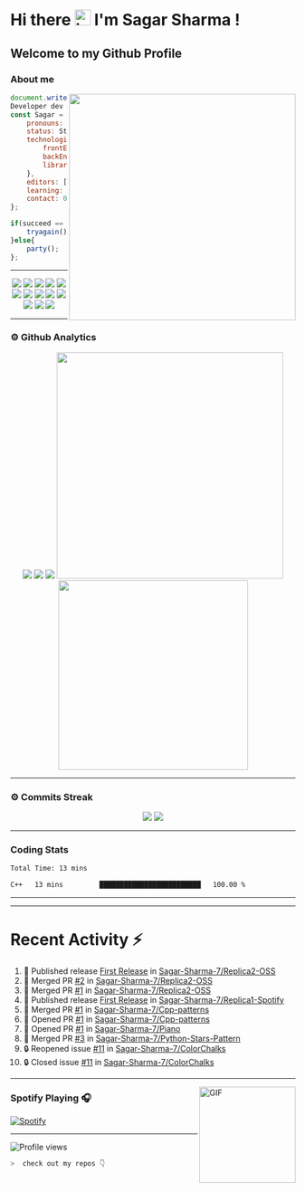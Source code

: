 # Hi there <img src="https://user-images.githubusercontent.com/1303154/88677602-1635ba80-d120-11ea-84d8-d263ba5fc3c0.gif" width="28px" alt="hi"> I'm Sagar Sharma !
## Welcome to my Github Profile 

### About me 

<img align='right' src="https://media.giphy.com/media/l0HlTy9x8FZo0XO1i/giphy.gif" width="400">

```js
document.write("Hello World");
Developer dev = new Developer(Sagar Sharma);
const Sagar = {
    pronouns: "he" | "his",
    status: Student,
    technologies: {
        frontEnd: [HTML, CSS, SASS, Javascript],
        backEnd: [Node.js, Express.js, Mongoose.js, MongoDB, Python],
        libraries: [Bootstrap, JQuery]
    },
    editors: [VS Code, Vim, PyCharm, Nano],
    learning: [Kali Linux, c++],
    contact: 0503sagar@gmail.com
};

if(succeed == false){
    tryagain();
}else{
    party();
};
```
---
<p align="center">
<img src="https://img.shields.io/badge/HTML5-E34F26?style=for-the-badge&logo=html5&logoColor=white" />
<img src="https://img.shields.io/badge/CSS3-1572B6?style=for-the-badge&logo=css3&logoColor=white" />
<img src="https://img.shields.io/badge/Javascript-323330?style=for-the-badge&logo=javascript&logoColor=F7DF1E" />
<img src="https://img.shields.io/badge/Node.js-43853D?style=for-the-badge&logo=node.js&logoColor=white" />
<img src="https://img.shields.io/badge/Express.js-404D59?style=for-the-badge" />
<img src="https://img.shields.io/badge/jQuery-0769AD?style=for-the-badge&logo=jquery&logoColor=white" />
<img src="https://img.shields.io/badge/Bootstrap-563D7C?style=for-the-badge&logo=bootstrap&logoColor=white">
<img src="https://img.shields.io/badge/MongoDB-4EA94B?style=for-the-badge&logo=mongodb&logoColor=white">
<img src="https://img.shields.io/badge/Python-FFD43B?style=for-the-badge&logo=python&logoColor=darkgreen">
<img src="https://img.shields.io/badge/Git-F05032?style=for-the-badge&logo=git&logoColor=white">
<img src="https://img.shields.io/badge/Sass-CC6699?style=for-the-badge&logo=sass&logoColor=white">
<img src="https://img.shields.io/badge/npm-CB3837?style=for-the-badge&logo=npm&logoColor=white">
<img src="https://img.shields.io/badge/Markdown-000000?style=for-the-badge&logo=markdown&logoColor=white">
</p>

---

### ⚙ Github Analytics

<p align="center">
<img src="https://github-profile-summary-cards.vercel.app/api/cards/repos-per-language?username=sagar-sharma-7&theme=nord_dark">
<img src="https://github-profile-summary-cards.vercel.app/api/cards/most-commit-language?username=sagar-sharma-7&theme=nord_dark" >
<img src="https://github-profile-trophy.vercel.app/?username=sagar-sharma-7&theme=darkhub">
<img src="https://github-readme-stats.vercel.app/api?username=sagar-sharma-7&theme=blue-green" width="400">
<img src="https://github-readme-stats.vercel.app/api/top-langs/?username=sagar-sharma-7&theme=chartreuse-dark&layout=compact" width="335">
</p>

---
### ⚙ Commits Streak 

<p align="center">
<img src="https://github-readme-streak-stats.herokuapp.com/?user=sagar-sharma-7&theme=radical">
<img src="https://activity-graph.herokuapp.com/graph?username=Sagar-Sharma-7&bg_color=000000&color=4fff67&line=4fff67&point=ffffff&area=true&hide_border=true">
</p>


___

### Coding Stats
<!--START_SECTION:waka-->

```txt
Total Time: 13 mins

C++   13 mins         █████████████████████████   100.00 %
```

<!--END_SECTION:waka-->
____
____

# Recent Activity :zap:
<!--START_SECTION:activity-->
1. 🚀 Published release [First Release](https://github.com/Sagar-Sharma-7/Replica2-OSS/releases/tag/v1.0.0) in [Sagar-Sharma-7/Replica2-OSS](https://github.com/Sagar-Sharma-7/Replica2-OSS)
2. 🎉 Merged PR [#2](https://github.com/Sagar-Sharma-7/Replica2-OSS/pull/2) in [Sagar-Sharma-7/Replica2-OSS](https://github.com/Sagar-Sharma-7/Replica2-OSS)
3. 🎉 Merged PR [#1](https://github.com/Sagar-Sharma-7/Replica2-OSS/pull/1) in [Sagar-Sharma-7/Replica2-OSS](https://github.com/Sagar-Sharma-7/Replica2-OSS)
4. 🚀 Published release [First Release](https://github.com/Sagar-Sharma-7/Replica1-Spotify/releases/tag/v1.0.0) in [Sagar-Sharma-7/Replica1-Spotify](https://github.com/Sagar-Sharma-7/Replica1-Spotify)
5. 🎉 Merged PR [#1](https://github.com/Sagar-Sharma-7/Cpp-patterns/pull/1) in [Sagar-Sharma-7/Cpp-patterns](https://github.com/Sagar-Sharma-7/Cpp-patterns)
6. 💪 Opened PR [#1](https://github.com/Sagar-Sharma-7/Cpp-patterns/pull/1) in [Sagar-Sharma-7/Cpp-patterns](https://github.com/Sagar-Sharma-7/Cpp-patterns)
7. 💪 Opened PR [#1](https://github.com/Sagar-Sharma-7/Piano/pull/1) in [Sagar-Sharma-7/Piano](https://github.com/Sagar-Sharma-7/Piano)
8. 🎉 Merged PR [#3](https://github.com/Sagar-Sharma-7/Python-Stars-Pattern/pull/3) in [Sagar-Sharma-7/Python-Stars-Pattern](https://github.com/Sagar-Sharma-7/Python-Stars-Pattern)
9. 🔒 Reopened issue [#11](https://github.com/Sagar-Sharma-7/ColorChalks/issues/11) in [Sagar-Sharma-7/ColorChalks](https://github.com/Sagar-Sharma-7/ColorChalks)
10. 🔒 Closed issue [#11](https://github.com/Sagar-Sharma-7/ColorChalks/issues/11) in [Sagar-Sharma-7/ColorChalks](https://github.com/Sagar-Sharma-7/ColorChalks)
<!--END_SECTION:activity-->

___

<img align="right" alt="GIF" height="170px" src="https://media.giphy.com/media/J5B1Y8QZnzXXbLQIBu/giphy.gif" />

### Spotify Playing 🎧
[![Spotify](https://novatorem-kyzbk7wxl-bardiesel.vercel.app/api/spotify)](https://open.spotify.com/user/31xncutsjftde6tov3a45cja7t3q?si=2eb0165bdaa14cd2)


----

![Profile views](https://profile-counter.glitch.me/Sagar-Sharma-7/count.svg)


```zsh
>  check out my repos 👇
```
